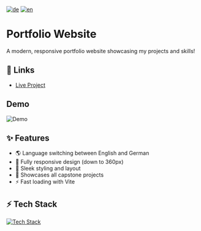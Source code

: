 [![de](https://img.shields.io/badge/lang-de-blue.svg)](README.md)
[![en](https://img.shields.io/badge/lang-en-red.svg)](README.en.md)

# Portfolio Website
A modern, responsive portfolio website showcasing my projects and skills!

## 🔗 Links
- [Live Project](https://vincentlucht.vercel.app)

## Demo
![Demo](./public/demo.gif)

## ✨ Features
- 🌎 Language switching between English and German
- 📱 Fully responsive design (down to 360px)
- 🎨 Sleek styling and layout
- 🚀 Showcases all capstone projects
- ⚡️ Fast loading with Vite

## ⚡️ Tech Stack
[![Tech Stack](https://skillicons.dev/icons?i=ts,react,tailwind,vite)](https://skillicons.dev)
